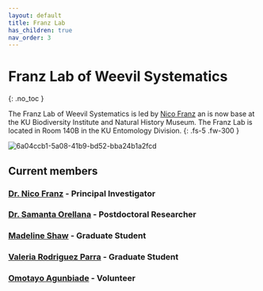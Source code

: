```yaml
---
layout: default
title: Franz Lab
has_children: true
nav_order: 3
---
```


# Franz Lab of Weevil Systematics
{: .no_toc }

The Franz Lab of Weevil Systematics is led by [Nico Franz](https://biodiversity.ku.edu/people/nico-franz) an is now base at the KU Biodiversity Institute and Natural History Museum. The Franz Lab is located in Room 140B in the KU Entomology Division.
{: .fs-5 .fw-300 }

![6a04ccb1-5a08-41b9-bd52-bba24b1a2fcd](https://github.com/user-attachments/assets/1482d9f6-6707-4126-a50a-2acea1d7751b)

## Current members

### [Dr. Nico Franz](https://biodiversity.ku.edu/people/nico-franz) - Principal Investigator

### [Dr. Samanta Orellana](https://biodiversity.ku.edu/people/samanta-orellana) - Postdoctoral Researcher

### [Madeline Shaw](https://eeb.ku.edu/people/shaw-madeline) - Graduate Student

### [Valeria Rodriguez Parra](https://biodiversity.ku.edu/people/valeria-rodriguez-parra) - Graduate Student

### [Omotayo Agunbiade](https://museumstudies.ku.edu/people/omotayo-agunbiade) - Volunteer 

